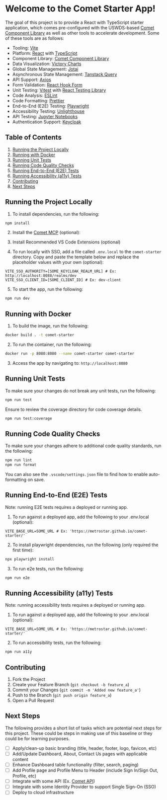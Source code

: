 # Welcome to the Comet Starter App!

The goal of this project is to provide a React with TypeScript starter application, which comes pre-configured with the USWDS-based [Comet Component Library](https://github.com/MetroStar/comet) as well as other tools to accelerate development. Some of these tools are as follows:

- Tooling: [Vite](https://vitejs.dev/)
- Platform: [React](https://react.dev/) with [TypeScript](https://www.typescriptlang.org/)
- Component Library: [Comet Component Library](https://github.com/MetroStar/comet)
- Data Visualization: [Victory Charts](https://formidable.com/open-source/victory/)
- Global State Management: [Jotai](https://jotai.org/)
- Asynchronous State Management: [Tanstack Query](https://tanstack.com/query/v3/)
- API Support: [Axios](https://axios-http.com/)
- Form Validation: [React Hook Form](https://react-hook-form.com/)
- Unit Testing: [Vitest](https://vitest.dev/) with [React Testing Library](https://testing-library.com/docs/react-testing-library/intro/)
- Code Analysis: [ESLint](https://eslint.org/)
- Code Formatting: [Prettier](https://prettier.io/)
- End-to-End (E2E) Testing: [Playwright](https://playwright.dev/)
- Accessibility Testing: [Unlighthouse](https://unlighthouse.dev/)
- API Testing: [Jupyter Notebooks](https://jupyter.org/)
- Authentication Support: [Keycloak](https://www.keycloak.org/)

## Table of Contents

1. [Running the Project Locally](#running-the-project-locally)
2. [Running with Docker](#running-with-docker)
3. [Running Unit Tests](#running-unit-tests)
4. [Running Code Quality Checks](#running-code-quality-checks)
5. [Running End-to-End (E2E) Tests](#running-end-to-end-e2e-tests)
6. [Running Accessibility (a11y) Tests](#running-accessibility-a11y-tests)
7. [Contributing](#contributing)
8. [Next Steps](#next-steps)

## Running the Project Locally

1. To install dependencies, run the following:

```sh
npm install
```

2. Install the [Comet MCP](https://github.com/MetroStar/comet/tree/main/packages/comet-mcp) (optional):

3. Install Recommended VS Code Extensions (optional)

4. To run locally with SSO, add a file called `.env.local` to the `comet-starter` directory. Copy and paste the template below and replace the placeholder values with your own (optional):

```
VITE_SSO_AUTHORITY=[SOME_KEYCLOAK_REALM_URL] # Ex: http://localhost:8088/realms/dev
VITE_SSO_CLIENT_ID=[SOME_CLIENT_ID] # Ex: dev-client
```

5. To start the app, run the following:

```sh
npm run dev
```

## Running with Docker

1. To build the image, run the following:

```sh
docker build . -t comet-starter
```

2. To run the container, run the following:

```sh
docker run -p 8080:8080 --name comet-starter comet-starter
```

3. Access the app by navigating to: `http://localhost:8080`

## Running Unit Tests

To make sure your changes do not break any unit tests, run the following:

```sh
npm run test
```

Ensure to review the coverage directory for code coverage details.

```sh
npm run test:coverage
```

## Running Code Quality Checks

To make sure your changes adhere to additional code quality standards, run the following:

```sh
npm run lint
npm run format
```

You can also see the `.vscode/settings.json` file to find how to enable auto-formatting on save.

## Running End-to-End (E2E) Tests

Note: running E2E tests requires a deployed or running app.

1. To run against a deployed app, add the following to your .env.local (optional):

```
VITE_BASE_URL=SOME_URL # Ex: 'https://metrostar.github.io/comet-starter/'
```

2. To install playwright dependencies, run the following (only required the first time):

```sh
npx playwright install
```

3. To run e2e tests, run the following:

```sh
npm run e2e
```

## Running Accessibility (a11y) Tests

Note: running accessibility tests requires a deployed or running app.

1. To run against a deployed app, add the following to your .env.local (optional):

```
VITE_BASE_URL=SOME_URL # Ex: 'https://metrostar.github.io/comet-starter/'
```

2. To run accessibility tests, run the following:

```sh
npm run a11y
```

## Contributing

1. Fork the Project
2. Create your Feature Branch (`git checkout -b feature_a`)
3. Commit your Changes (`git commit -m 'Added new feature_a'`)
4. Push to the Branch (`git push origin feature_a`)
5. Open a Pull Request

## Next Steps

The following provides a short list of tasks which are potential next steps for this project. These could be steps in making use of this baseline or they could be for learning purposes.

- [ ] Apply/clean-up basic branding (title, header, footer, logo, favicon, etc)
- [ ] Add/Update Dashboard, About, Contact Us pages with applicable content
- [ ] Enhance Dashboard table functionality (filter, search, paging)
- [ ] Add Profile page and Profile Menu to Header (include Sign In/Sign Out, Profile, etc)
- [ ] Integrate with some API (Ex. [Comet API](https://github.com/MetroStar/comet-api))
- [ ] Integrate with some Identity Provider to support Single Sign-On (SSO)
- [ ] Deploy to cloud infrastructure
